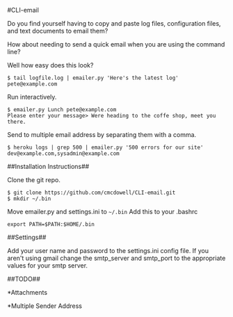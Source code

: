 #CLI-email  

Do you find yourself having to copy and paste log files, configuration files,
and text documents to email them?  
  
How about needing to send a quick email when you are using the command line?  
  
Well how easy does this look?  
  
    $ tail logfile.log | emailer.py 'Here's the latest log' pete@example.com

Run interactively.

    $ emailer.py Lunch pete@example.com
    Please enter your message> Were heading to the coffe shop, meet you there.

Send to multiple email address by separating them with a comma.

    $ heroku logs | grep 500 | emailer.py '500 errors for our site' dev@example.com,sysadmin@example.com

##Installation Instructions##

Clone the git repo.

    $ git clone https://github.com/cmcdowell/CLI-email.git
    $ mkdir ~/.bin

Move emailer.py and settings.ini to `~/.bin`
Add this to your .bashrc

    export PATH=$PATH:$HOME/.bin

##Settings##

Add your user name and password to the settings.ini config file. If you aren't
using gmail change the smtp_server and smtp_port to the appropriate values for
your smtp server.

##TODO##

*Attachments  

*Multiple Sender Address
